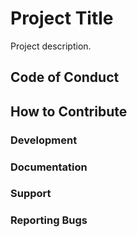 # Project Title

Project description.

## Code of Conduct

## How to Contribute

### Development

### Documentation

### Support

### Reporting Bugs
